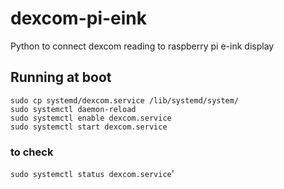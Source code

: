 # dexcom-pi-eink
Python to connect dexcom reading to raspberry pi e-ink display

## Running at boot
```
sudo cp systemd/dexcom.service /lib/systemd/system/
sudo systemctl daemon-reload
sudo systemctl enable dexcom.service
sudo systemctl start dexcom.service
```

### to check
`sudo systemctl status dexcom.service`'

